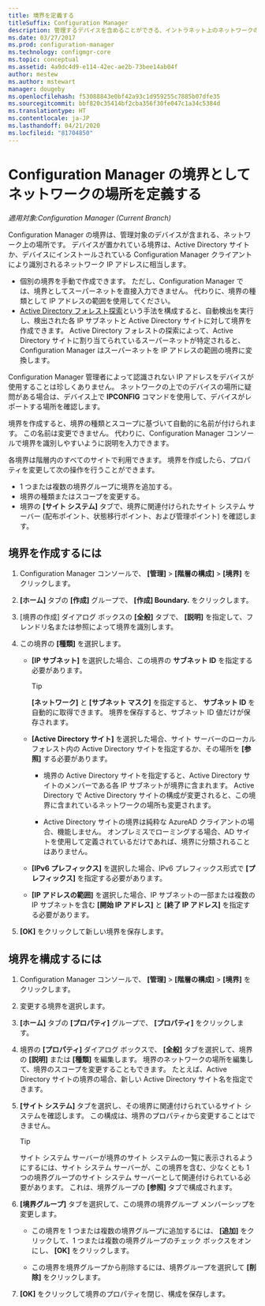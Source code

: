 ```yaml
---
title: 境界を定義する
titleSuffix: Configuration Manager
description: 管理するデバイスを含めることができる、イントラネット上のネットワークの場所を定義する方法について説明します。
ms.date: 03/27/2017
ms.prod: configuration-manager
ms.technology: configmgr-core
ms.topic: conceptual
ms.assetid: 4a9dc4d9-e114-42ec-ae2b-73bee14ab04f
author: mestew
ms.author: mstewart
manager: dougeby
ms.openlocfilehash: f53088843e0bf42a93c1d959255c7885b07dfe35
ms.sourcegitcommit: bbf820c35414bf2cba356f30fe047c1a34c5384d
ms.translationtype: HT
ms.contentlocale: ja-JP
ms.lasthandoff: 04/21/2020
ms.locfileid: "81704850"
---
```

# <a name="define-network-locations-as-boundaries-for-configuration-manager"></a>Configuration Manager の境界としてネットワークの場所を定義する

*適用対象:Configuration Manager (Current Branch)*

Configuration Manager の境界は、管理対象のデバイスが含まれる、ネットワーク上の場所です。 デバイスが置かれている境界は、Active Directory サイトか、デバイスにインストールされている Configuration Manager クライアントにより識別されるネットワーク IP アドレスに相当します。
- 個別の境界を手動で作成できます。 ただし、Configuration Manager では、境界としてスーパーネットを直接入力できません。 代わりに、境界の種類として IP アドレスの範囲を使用してください。
- [Active Directory フォレスト探索](../../../../core/servers/deploy/configure/about-discovery-methods.md#bkmk_aboutForest)という手法を構成すると、自動検出を実行し、検出された各 IP サブネットと Active Directory サイトに対して境界を作成できます。 Active Directory フォレストの探索によって、Active Directory サイトに割り当てられているスーパーネットが特定されると、Configuration Manager はスーパーネットを IP アドレスの範囲の境界に変換します。  

Configuration Manager 管理者によって認識されない IP アドレスをデバイスが使用することは珍しくありません。 ネットワークの上でのデバイスの場所に疑問がある場合は、デバイス上で **IPCONFIG** コマンドを使用して、デバイスがレポートする場所を確認します。  

境界を作成すると、境界の種類とスコープに基づいて自動的に名前が付けられます。 この名前は変更できません。 代わりに、Configuration Manager コンソールで境界を識別しやすいように説明を入力できます。  

各境界は階層内のすべてのサイトで利用できます。 境界を作成したら、プロパティを変更して次の操作を行うことができます。  
- 1 つまたは複数の境界グループに境界を追加する。  
- 境界の種類またはスコープを変更する。  
- 境界の **[サイト システム]** タブで、境界に関連付けられたサイト システム サーバー (配布ポイント、状態移行ポイント、および管理ポイント) を確認します。  

## <a name="to-create-a-boundary"></a>境界を作成するには  

1.  Configuration Manager コンソールで、 **[管理]**  >  **[階層の構成]**  >  **[境界]** をクリックします。  

2.  **[ホーム]** タブの **[作成]** グループで、 **[作成] Boundary.** をクリックします。  

3.  [境界の作成] ダイアログ ボックスの **[全般]** タブで、 **[説明]** を指定して、フレンドリ名または参照によって境界を識別します。  

4.  この境界の **[種類]** を選択します。  

    - **[IP サブネット]** を選択した場合、この境界の **サブネット ID** を指定する必要があります。  
      > [!TIP]  
      > **[ネットワーク]** と **[サブネット マスク]** を指定すると、 **サブネット ID** を自動的に取得できます。 境界を保存すると、サブネット ID 値だけが保存されます。  

    - **[Active Directory サイト]** を選択した場合、サイト サーバーのローカル フォレスト内の Active Directory サイトを指定するか、その場所を **[参照]** する必要があります。  
        
      - 境界の Active Directory サイトを指定すると、Active Directory サイトのメンバーである各 IP サブネットが境界に含まれます。 Active Directory で Active Directory サイトの構成が変更されると、この境界に含まれているネットワークの場所も変更されます。  

      - Active Directory サイトの境界は純粋な AzureAD クライアントの場合、機能しません。 オンプレミスでローミングする場合、AD サイトを使用して定義されているだけであれば、境界に分類されることはありません。

    - **[IPv6 プレフィックス]** を選択した場合、IPv6 プレフィックス形式で **[プレフィックス]** を指定する必要があります。  

    - **[IP アドレスの範囲]** を選択した場合、IP サブネットの一部または複数の IP サブネットを含む **[開始 IP アドレス]** と **[終了 IP アドレス]** を指定する必要があります。    

5.  **[OK]** をクリックして新しい境界を保存します。  

## <a name="to-configure-a-boundary"></a>境界を構成するには  

1.  Configuration Manager コンソールで、 **[管理]**  >  **[階層の構成]**  >  **[境界]** をクリックします。  

2.  変更する境界を選択します。  

3.  **[ホーム]** タブの **[プロパティ]** グループで、 **[プロパティ]** をクリックします。  

4.  境界の **[プロパティ]** ダイアログ ボックスで、 **[全般]** タブを選択して、境界の **[説明]** または **[種類]** を編集します。 境界のネットワークの場所を編集して、境界のスコープを変更することもできます。 たとえば、Active Directory サイトの境界の場合、新しい Active Directory サイト名を指定できます。  

5.  **[サイト システム]** タブを選択し、その境界に関連付けられているサイト システムを確認します。 この構成は、境界のプロパティから変更することはできません。  

    > [!TIP]  
    > サイト システム サーバーが境界のサイト システムの一覧に表示されるようにするには、サイト システム サーバーが、この境界を含む、少なくとも 1 つの境界グループのサイト システム サーバーとして関連付けられている必要があります。 これは、境界グループの **[参照]** タブで構成されます。  

6.  **[境界グループ]** タブを選択して、この境界の境界グループ メンバーシップを変更します。  

    - この境界を 1 つまたは複数の境界グループに追加するには、 **[追加]** をクリックして、1 つまたは複数の境界グループのチェック ボックスをオンにし、 **[OK]** をクリックします。  

    - この境界を境界グループから削除するには、境界グループを選択して **[削除]** をクリックします。  

7.  **[OK]** をクリックして境界のプロパティを閉じ、構成を保存します。  
